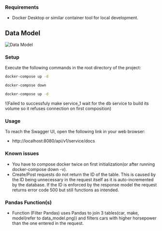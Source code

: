 ### Requirements

-   Docker Desktop or similar container tool for local development.

## Data Model

![Data Model](data-model.png 'System Architecture Diagram')

### Setup

Execute the following commands in the root directory of the project:

```bash
docker-compose up -d

docker-compose down

docker-compose up -d
```

!(Failed to successfuly make service_1 wait for the db service to build its volume so it refuses connection on first composition)

### Usage

To reach the Swagger UI, open the following link in your web browser:

-   http://localhost:8080/api/v1/service/docs

### Known issues

-   You have to compose docker twice on first initialization(or after running docker-compose down -v).
-   Create/Post requests do not return the ID of the table. This is caused by the ID being unnecessary in the request itself as it is auto-incremented by the database. If the ID is enforced by the response model the request returns error code 500 but still functions as intended.

### Pandas Function(s)

-   Function (Filter Pandas) uses Pandas to join 3 tables(car, make, model(refer to data_model.png)) and filters cars with higher horsepower than the one entered in the request.
